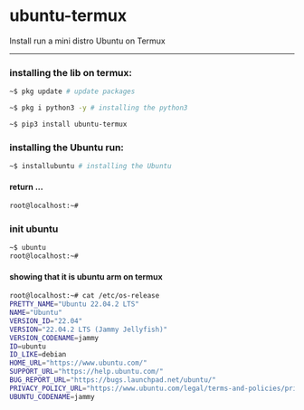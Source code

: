 <div text-align='center'>

# ubuntu-termux
Install run a mini distro Ubuntu on Termux

</div>
<hr/>

### installing the lib on termux:

```sh
~$ pkg update # update packages

~$ pkg i python3 -y # installing the python3

~$ pip3 install ubuntu-termux
```

###  installing the Ubuntu run:

```sh
~$ installubuntu # installing the Ubuntu
```

#### return ...
```sh
root@localhost:~#
```


### init ubuntu 
```sh
~$ ubuntu
root@localhost:~#
```

#### showing that it is ubuntu arm on termux
```sh
root@localhost:~# cat /etc/os-release
PRETTY_NAME="Ubuntu 22.04.2 LTS"
NAME="Ubuntu"
VERSION_ID="22.04"
VERSION="22.04.2 LTS (Jammy Jellyfish)"
VERSION_CODENAME=jammy
ID=ubuntu
ID_LIKE=debian
HOME_URL="https://www.ubuntu.com/"
SUPPORT_URL="https://help.ubuntu.com/"
BUG_REPORT_URL="https://bugs.launchpad.net/ubuntu/"
PRIVACY_POLICY_URL="https://www.ubuntu.com/legal/terms-and-policies/privacy-policy"
UBUNTU_CODENAME=jammy
```
